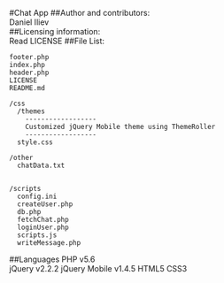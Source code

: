 #Chat App
##Author and contributors:  
Daniel Iliev  
##Licensing information:  
Read LICENSE
##File List:  
```
footer.php
index.php
header.php
LICENSE
README.md
```
```
/css
  /themes
    ------------------
    Customized jQuery Mobile theme using ThemeRoller
    ------------------
  style.css
```
```
/other
  chatData.txt
  
```
```
/scripts
  config.ini
  createUser.php
  db.php
  fetchChat.php
  loginUser.php
  scripts.js
  writeMessage.php
```
##Languages
PHP v5.6  
jQuery v2.2.2
jQuery Mobile v1.4.5
HTML5
CSS3
